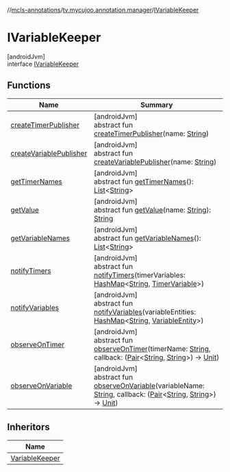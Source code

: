 //[mcls-annotations](../../../index.md)/[tv.mycujoo.annotation.manager](../index.md)/[IVariableKeeper](index.md)

# IVariableKeeper

[androidJvm]\
interface [IVariableKeeper](index.md)

## Functions

| Name | Summary |
|---|---|
| [createTimerPublisher](create-timer-publisher.md) | [androidJvm]<br>abstract fun [createTimerPublisher](create-timer-publisher.md)(name: [String](https://kotlinlang.org/api/latest/jvm/stdlib/kotlin/-string/index.html)) |
| [createVariablePublisher](create-variable-publisher.md) | [androidJvm]<br>abstract fun [createVariablePublisher](create-variable-publisher.md)(name: [String](https://kotlinlang.org/api/latest/jvm/stdlib/kotlin/-string/index.html)) |
| [getTimerNames](get-timer-names.md) | [androidJvm]<br>abstract fun [getTimerNames](get-timer-names.md)(): [List](https://kotlinlang.org/api/latest/jvm/stdlib/kotlin.collections/-list/index.html)&lt;[String](https://kotlinlang.org/api/latest/jvm/stdlib/kotlin/-string/index.html)&gt; |
| [getValue](get-value.md) | [androidJvm]<br>abstract fun [getValue](get-value.md)(name: [String](https://kotlinlang.org/api/latest/jvm/stdlib/kotlin/-string/index.html)): [String](https://kotlinlang.org/api/latest/jvm/stdlib/kotlin/-string/index.html) |
| [getVariableNames](get-variable-names.md) | [androidJvm]<br>abstract fun [getVariableNames](get-variable-names.md)(): [List](https://kotlinlang.org/api/latest/jvm/stdlib/kotlin.collections/-list/index.html)&lt;[String](https://kotlinlang.org/api/latest/jvm/stdlib/kotlin/-string/index.html)&gt; |
| [notifyTimers](notify-timers.md) | [androidJvm]<br>abstract fun [notifyTimers](notify-timers.md)(timerVariables: [HashMap](https://kotlinlang.org/api/latest/jvm/stdlib/kotlin.collections/-hash-map/index.html)&lt;[String](https://kotlinlang.org/api/latest/jvm/stdlib/kotlin/-string/index.html), [TimerVariable](../-timer-variable/index.md)&gt;) |
| [notifyVariables](notify-variables.md) | [androidJvm]<br>abstract fun [notifyVariables](notify-variables.md)(variableEntities: [HashMap](https://kotlinlang.org/api/latest/jvm/stdlib/kotlin.collections/-hash-map/index.html)&lt;[String](https://kotlinlang.org/api/latest/jvm/stdlib/kotlin/-string/index.html), [VariableEntity](../../tv.mycujoo.annotation.domain.entity/-variable-entity/index.md)&gt;) |
| [observeOnTimer](observe-on-timer.md) | [androidJvm]<br>abstract fun [observeOnTimer](observe-on-timer.md)(timerName: [String](https://kotlinlang.org/api/latest/jvm/stdlib/kotlin/-string/index.html), callback: ([Pair](https://kotlinlang.org/api/latest/jvm/stdlib/kotlin/-pair/index.html)&lt;[String](https://kotlinlang.org/api/latest/jvm/stdlib/kotlin/-string/index.html), [String](https://kotlinlang.org/api/latest/jvm/stdlib/kotlin/-string/index.html)&gt;) -&gt; [Unit](https://kotlinlang.org/api/latest/jvm/stdlib/kotlin/-unit/index.html)) |
| [observeOnVariable](observe-on-variable.md) | [androidJvm]<br>abstract fun [observeOnVariable](observe-on-variable.md)(variableName: [String](https://kotlinlang.org/api/latest/jvm/stdlib/kotlin/-string/index.html), callback: ([Pair](https://kotlinlang.org/api/latest/jvm/stdlib/kotlin/-pair/index.html)&lt;[String](https://kotlinlang.org/api/latest/jvm/stdlib/kotlin/-string/index.html), [String](https://kotlinlang.org/api/latest/jvm/stdlib/kotlin/-string/index.html)&gt;) -&gt; [Unit](https://kotlinlang.org/api/latest/jvm/stdlib/kotlin/-unit/index.html)) |

## Inheritors

| Name |
|---|
| [VariableKeeper](../-variable-keeper/index.md) |
